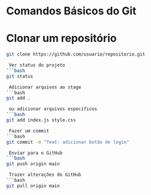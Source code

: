 #  Comandos Básicos do Git

# Clonar um repositório
```bash
git clone https://github.com/usuario/repositorio.git

 Ver status do projeto
```bash
git status

 Adicionar arquivos ao stage
```bash
git add .

 ou adicionar arquivos específicos
```bash
git add index.js style.css

 Fazer um commit
```bash
git commit -m "feat: adicionar botão de login"

 Enviar para o GitHub
```bash
git push origin main

 Trazer alterações do GitHub
```bash
git pull origin main
